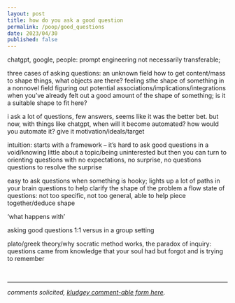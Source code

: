 ```yaml
---
layout: post
title: how do you ask a good question
permalink: /poop/good_questions
date: 2023/04/30
published: false
---
```



chatgpt, google, people: prompt engineering
not necessarily transferable; 

three cases of asking questions:
an unknown field
how to get content/mass to shape things, what objects are there?
feeling sthe shape of something in a nonnovel field
figuring out potential associations/implications/integrations
when you’ve already felt out a good amount of the shape of something; is it a suitable shape to fit here?

i ask a lot of questions, few answers, seems like it was the better bet. but now, with things like chatgpt, when will it become automated?
how would you automate it? 
give it motivation/ideals/target

intuition:
starts with a framework – it’s hard to ask good questions in a void/knowing little about a topic/being uninterested
but then you can turn to orienting questions
with no expectations, no surprise, no questions
questions to resolve the surprise

easy to ask questions when something is hooky; lights up a lot of paths in your brain
questions to help clarify the shape of the problem
a flow state of questions: not too specific, not too general, able to help piece together/deduce shape

‘what happens with’



asking good questions 1:1 versus in a group setting

plato/greek theory/why socratic method works, the paradox of inquiry:
questions came from knowledge that your soul had but forgot and is trying to remember


&nbsp;
&nbsp;
&nbsp;

---

_comments solicited, [kludgey comment-able form here](https://docs.google.com/document/d/1ucoRxBOt1kkWkw0vaB1TYxA93SZ9yT2aTwouTgffBPk/edit?usp=sharing)._

